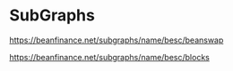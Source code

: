 # SubGraphs

&#x20;https://beanfinance.net/subgraphs/name/besc/beanswap

https://beanfinance.net/subgraphs/name/besc/blocks
